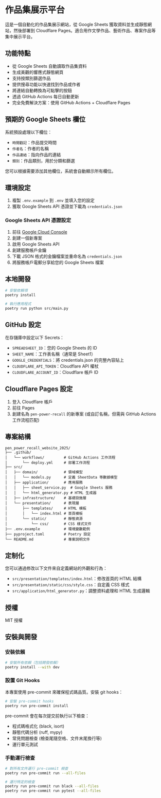 # 作品集展示平台

這是一個自動化的作品集展示網站，從 Google Sheets 獲取資料並生成靜態網站，然後部署到 Cloudflare Pages。適合用作文學作品、藝術作品、專案作品等集中展示平台。

## 功能特點

- 從 Google Sheets 自動讀取作品集資料
- 生成美觀的響應式靜態網頁
- 支持按類別篩選作品
- 提供搜尋功能以快速找到作品或作者
- 將連結自動轉換為可點擊的按鈕
- 透過 GitHub Actions 每日自動更新
- 完全免費解決方案：使用 GitHub Actions + Cloudflare Pages

## 預期的 Google Sheets 欄位

系統預設處理以下欄位：
- `時間戳記`：作品提交時間
- `作者名`：作者的名稱
- `作品連結`：指向作品的連結
- `類別`：作品類別，用於分類和篩選

您可以根據需要添加其他欄位，系統會自動顯示所有欄位。

## 環境設定

1. 複製 `.env.example` 到 `.env` 並填入您的設定
2. 獲取 Google Sheets API 憑證並下載為 `credentials.json`

### Google Sheets API 憑證設定

1. 前往 [Google Cloud Console](https://console.cloud.google.com/)
2. 創建一個新專案
3. 啟用 Google Sheets API
4. 創建服務帳戶金鑰
5. 下載 JSON 格式的金鑰檔案並重命名為 `credentials.json`
6. 將服務帳戶電郵分享給您的 Google Sheets 檔案

## 本地開發

```bash
# 安裝依賴項
poetry install

# 執行應用程式
poetry run python src/main.py
```

## GitHub 設定

在存儲庫中設定以下 Secrets：

- `SPREADSHEET_ID`：您的 Google Sheets 的 ID
- `SHEET_NAME`：工作表名稱（通常是 Sheet1）
- `GOOGLE_CREDENTIALS`：將 credentials.json 的完整內容貼上
- `CLOUDFLARE_API_TOKEN`：Cloudflare API 權杖
- `CLOUDFLARE_ACCOUNT_ID`：Cloudflare 帳戶 ID

## Cloudflare Pages 設定

1. 登入 Cloudflare 帳戶
2. 前往 Pages
3. 創建名為 `pen-power-recall` 的新專案 (或自訂名稱，但需與 GitHub Actions 工作流程匹配)

## 專案結構

```
pen_power_recall_website_2025/
├── .github/
│   └── workflows/         # GitHub Actions 工作流程
│       └── deploy.yml     # 部署工作流程
├── src/
│   ├── domain/            # 領域模型
│   │   └── models.py      # 定義 SheetData 等數據模型
│   ├── application/       # 應用服務
│   │   ├── sheet_service.py  # Google Sheets 服務
│   │   └── html_generator.py # HTML 生成器
│   ├── infrastructure/    # 基礎設施層
│   └── presentation/      # 表現層
│       ├── templates/     # HTML 模板
│       │   └── index.html # 首頁模板
│       └── static/        # 靜態資源
│           └── css/       # CSS 樣式文件
├── .env.example           # 環境變數範例
├── pyproject.toml         # Poetry 設定
└── README.md              # 專案說明文件
```

## 定制化

您可以通過修改以下文件來自定義網站的外觀和行為：

- `src/presentation/templates/index.html`：修改首頁的 HTML 結構
- `src/presentation/static/css/style.css`：自定義 CSS 樣式
- `src/application/html_generator.py`：調整資料處理和 HTML 生成邏輯

## 授權

MIT 授權

## 安裝與開發

### 安裝依賴

```bash
# 安裝所有依賴（包括開發依賴）
poetry install --with dev
```

### 設置 Git Hooks

本專案使用 pre-commit 來確保程式碼品質。安裝 git hooks：

```bash
# 安裝 pre-commit hooks
poetry run pre-commit install
```

pre-commit 會在每次提交前執行以下檢查：
- 程式碼格式化 (black, isort)
- 靜態代碼分析 (ruff, mypy)
- 常見問題檢查 (檢查尾隨空格、文件末尾換行等)
- 運行單元測試

### 手動運行檢查

```bash
# 對所有文件運行 pre-commit 檢查
poetry run pre-commit run --all-files

# 運行特定的檢查
poetry run pre-commit run black --all-files
poetry run pre-commit run pytest --all-files
```
